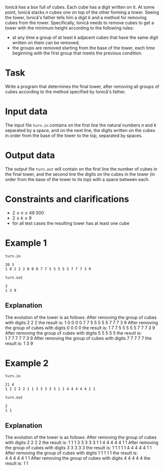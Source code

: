 Ionică has a box full of cubes. Each cube has a digit written on it. At some point, Ionică stacks $n$ cubes one on top of the other forming a tower. Seeing the tower, Ionică's father tells him a digit $k$ and a method for removing cubes from the tower. Specifically, Ionică needs to remove cubes to get a tower with the minimum height according to the following rules:
* at any time a group of at least $k$ adjacent cubes that have the same digit written on them can be removed;
* the groups are removed starting from the base of the tower, each time beginning with the first group that meets the previous condition.

# Task

Write a program that determines the final tower, after removing all groups of cubes according to the method specified by Ionică's father.

# Input data

The input file `turn.in` contains on the first line the natural numbers $n$ and $k$ separated by a space, and on the next line, the digits written on the cubes in order from the base of the tower to the top, separated by spaces.

# Output data

The output file `turn.out` will contain on the first line the number of cubes in the final tower, and the second line the digits on the cubes in the tower (in order from the base of the tower to its top) with a space between each.

# Constraints and clarifications

* $2 \leq n \leq 49\ 000$
* $2 \leq k \leq 9$
* for all test cases the resulting tower has at least one cube

# Example 1

`turn.in`
```
20 3
1 0 2 2 2 0 0 0 7 7 5 5 5 5 5 7 7 7 3 9
```

`turn.out`
```
3
1 3 9
```

## Explanation

The evolution of the tower is as follows:
After removing the group of cubes with digits $2\ 2\ 2$ the result is: $1\ 0\ 0\ 0\ 0\ 7\ 7\ 5\ 5\ 5\ 5\ 5\ 7\ 7\ 7\ 3\ 9$
After removing the group of cubes with digits $0\ 0\ 0\ 0$ the result is: $1\ 7\ 7\ 5\ 5\ 5\ 5\ 5\ 7\ 7\ 7\ 3\ 9$
After removing the group of cubes with digits $5\ 5\ 5\ 5\ 5$ the result is: $1\ 7\ 7\ 7\ 7\ 7\ 3\ 9$
After removing the group of cubes with digits $7\ 7\ 7\ 7\ 7$ the result is: $1\ 3\ 9$

# Example 2

`turn.in`
```
21 4
1 2 2 2 2 1 1 3 3 3 3 3 1 1 4 4 4 4 4 1 1
```

`turn.out`
```
2
1 1
```

## Explanation

The evolution of the tower is as follows:
After removing the group of cubes with digits $2\ 2\ 2\ 2$ the result is: $1\ 1\ 1\ 3\ 3\ 3\ 3\ 3\ 1\ 1\ 4\ 4\ 4\ 4\ 4\ 1\ 1$
After removing the group of cubes with digits $3\ 3\ 3\ 3\ 3$ the result is: $1\ 1\ 1\ 1\ 1\ 4\ 4\ 4\ 4\ 4\ 1\ 1$
After removing the group of cubes with digits $1\ 1\ 1\ 1\ 1$ the result is: $4\ 4\ 4\ 4\ 4\ 1\ 1$
After removing the group of cubes with digits $4\ 4\ 4\ 4\ 4$ the result is: $1\ 1$